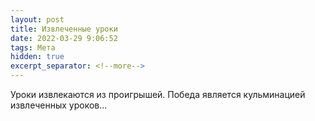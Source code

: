 ```yaml
---
layout: post
title: Извлеченные уроки
date: 2022-03-29 9:06:52
tags: Мета
hidden: true
excerpt_separator: <!--more-->
---
```

Уроки извлекаются из проигрышей. Победа является кульминацией извлеченных уроков...

<!--more-->

